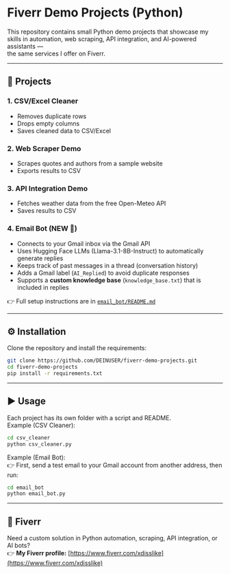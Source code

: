 # Fiverr Demo Projects (Python)

This repository contains small Python demo projects that showcase my skills
in automation, web scraping, API integration, and AI-powered assistants —  
the same services I offer on Fiverr.

---

## 📂 Projects

### 1. CSV/Excel Cleaner
- Removes duplicate rows  
- Drops empty columns  
- Saves cleaned data to CSV/Excel  

### 2. Web Scraper Demo
- Scrapes quotes and authors from a sample website  
- Exports results to CSV  

### 3. API Integration Demo
- Fetches weather data from the free Open-Meteo API  
- Saves results to CSV  

### 4. Email Bot (NEW 🚀)
- Connects to your Gmail inbox via the Gmail API  
- Uses Hugging Face LLMs (Llama-3.1-8B-Instruct) to automatically generate replies  
- Keeps track of past messages in a thread (conversation history)  
- Adds a Gmail label (`AI_Replied`) to avoid duplicate responses  
- Supports a **custom knowledge base** (`knowledge_base.txt`) that is included in replies  

👉 Full setup instructions are in [`email_bot/README.md`](./email_bot/README.md)

---

## ⚙️ Installation

Clone the repository and install the requirements:

```bash
git clone https://github.com/DEINUSER/fiverr-demo-projects.git
cd fiverr-demo-projects
pip install -r requirements.txt
```

---

## ▶️ Usage

Each project has its own folder with a script and README.  
Example (CSV Cleaner):

```bash
cd csv_cleaner
python csv_cleaner.py
```

Example (Email Bot):  
👉 First, send a test email to your Gmail account from another address, then run:

```bash
cd email_bot
python email_bot.py
```

---

## 💼 Fiverr

Need a custom solution in Python automation, scraping, API integration, or AI bots?  
👉 **My Fiverr profile:** [https://www.fiverr.com/xdisslike](https://www.fiverr.com/xdisslike)